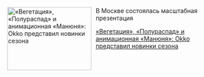<!--2025-08-29 11:50:21-->
<div class="yb">
  <div class="rss kino_kino"><a href="https://www.kino-teatr.ru/kino/news/y2025/8-29/38797/" title="«Вегетация», «Полураспад» и анимационная «Манюня»: Okko представил новинки сезона"><img src="https://www.kino-teatr.ru/news/7/9/38797/poster.jpg" width="196" height="147" align="left" hspace="5" style="margin: 0px 10px 0px 5px" alt="«Вегетация», «Полураспад» и анимационная «Манюня»: Okko представил новинки сезона"/></a>В Москве состоялась масштабная презентация <p class="titl"><a href="https://www.kino-teatr.ru/kino/news/y2025/8-29/38797/">«Вегетация», «Полураспад» и анимационная «Манюня»: Okko представил новинки сезона</a></p></div>
</div>
